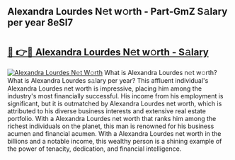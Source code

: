 ## Alexandra Lourdes N𝚎t w𝚘rth - Part-GmZ S𝚊lary per year 8eSI7

# <h2><a href="http://gc3475r.nevu.top/?p=Alexandra+Lourdes">🔗 👉🔴 Alexandra Lourdes N𝚎t w𝚘rth - S𝚊lary</a></h2>

[![Alexandra Lourdes N𝚎t W𝚘rth](https://i.imgur.com/Oavwk0R.jpeg)](http://gc3475r.nevu.top/?p=Alexandra+Lourdes)
What is Alexandra Lourdes n𝚎t w𝚘rth? What is Alexandra Lourdes s𝚊lary per year?
This affluent individual's Alexandra Lourdes net worth is impressive, placing him among the industry's most financially successful. His income from his employment is significant, but it is outmatched by Alexandra Lourdes net worth, which is attributed to his diverse business interests and extensive real estate portfolio. With a Alexandra Lourdes net worth that ranks him among the richest individuals on the planet, this man is renowned for his business acumen and financial acumen. With a Alexandra Lourdes net worth in the billions and a notable income, this wealthy person is a shining example of the power of tenacity, dedication, and financial intelligence.
